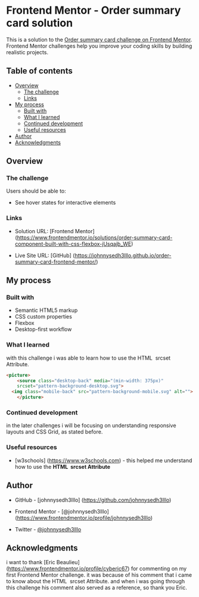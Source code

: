 # Frontend Mentor - Order summary card solution

This is a solution to the [Order summary card challenge on Frontend Mentor](https://www.frontendmentor.io/challenges/order-summary-component-QlPmajDUj). Frontend Mentor challenges help you improve your coding skills by building realistic projects. 

## Table of contents

- [Overview](#overview)
  - [The challenge](#the-challenge)
  - [Links](#links)
- [My process](#my-process)
  - [Built with](#built-with)
  - [What I learned](#what-i-learned)
  - [Continued development](#continued-development)
  - [Useful resources](#useful-resources)
- [Author](#author)
- [Acknowledgments](#acknowledgments)

## Overview

### The challenge
Users should be able to:

- See hover states for interactive elements

### Links

- Solution URL: [Frontend Mentor] (https://www.frontendmentor.io/solutions/order-summary-card-component-built-with-css-flexbox-jUsqajb_WE)

- Live Site URL: [GitHub] (https://johnnysedh3lllo.github.io/order-summary-card-frontend-mentor/)

## My process

### Built with

- Semantic HTML5 markup
- CSS custom properties
- Flexbox
- Desktop-first workflow

### What I learned
with this challenge i was able to learn how to use the HTML <source> srcset Attribute.

```html
<picture>
    <source class="desktop-back" media="(min-width: 375px)" 
    srcset="pattern-background-desktop.svg">
  <img class="mobile-back" src="pattern-background-mobile.svg" alt="">
    </picture>
```

### Continued development
in the later challenges i will be focusing on understanding responsive layouts and CSS Grid, as stated before.

### Useful resources

- [w3schools] (https://www.w3schools.com) - this helped me understand how to use the **HTML <source> srcset Attribute**


## Author
- GitHub - [johnnysedh3lllo] (https://github.com/johnnysedh3lllo)

- Frontend Mentor - [@johnnysedh3lllo] (https://www.frontendmentor.io/profile/johnnysedh3lllo)

- Twitter - [@johnnysedh3lllo](https://www.twitter.com/johnnysedh3lllo)

## Acknowledgments
i want to thank [Eric Beaulieu] (https://www.frontendmentor.io/profile/cyberic67) for commenting on my first Frontend Mentor challenge. it was because of his comment that i came to know about the HTML <source> srcset Attribute. and when i was going through this challenge his comment also served as a reference, so thank you Eric.
